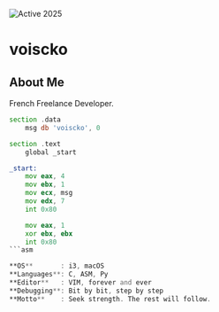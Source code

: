 ![Active 2025](https://img.shields.io/badge/new_start-2025-red)
# voiscko

## About Me
French Freelance Developer.

```asm
section .data
    msg db 'voiscko', 0

section .text
    global _start

_start:
    mov eax, 4
    mov ebx, 1
    mov ecx, msg
    mov edx, 7
    int 0x80

    mov eax, 1
    xor ebx, ebx
    int 0x80
```asm

**OS**       : i3, macOS  
**Languages**: C, ASM, Py  
**Editor**   : VIM, forever and ever  
**Debugging**: Bit by bit, step by step  
**Motto**    : Seek strength. The rest will follow.
